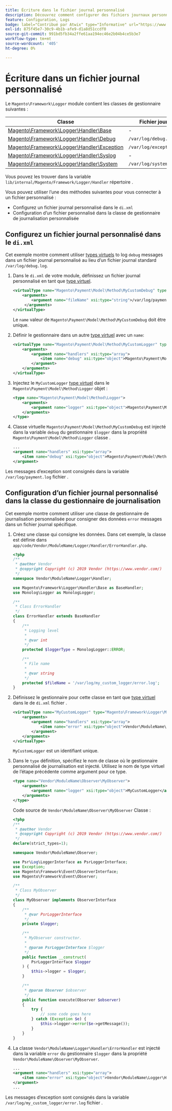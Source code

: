 ```yaml
---
title: Écriture dans le fichier journal personnalisé
description: Découvrez comment configurer des fichiers journaux personnalisés.
feature: Configuration, Logs
badge: label="Contribué par Atwix" type="Informative" url="https://www.atwix.com/" tooltip="Atwix"
exl-id: 875f45e7-30c9-4b1b-afe9-d1a8d51ccdf0
source-git-commit: 991bd5fb34a2ffe61aa194ec46e2b04b4ce5b3e7
workflow-type: tm+mt
source-wordcount: '405'
ht-degree: 0%

---
```


# Écriture dans un fichier journal personnalisé

Le `Magento\Framework\Logger` module contient les classes de gestionnaire suivantes :

| Classe | Fichier journal |
| ----- | -------- |
| [Magento\Framework\Logger\Handler\Base][base] | - |
| [Magento\Framework\Logger\Handler\Debug][debug] | `/var/log/debug.log` |
| [Magento\Framework\Logger\Handler\Exception][exception] | `/var/log/exception.log` |
| [Magento\Framework\Logger\Handler\Syslog][syslog] | - |
| [Magento\Framework\Logger\Handler\System][system] | `/var/log/system.log` |

Vous pouvez les trouver dans la variable `lib/internal/Magento/Framework/Logger/Handler` répertoire .

Vous pouvez utiliser l’une des méthodes suivantes pour vous connecter à un fichier personnalisé :

- Configurez un fichier journal personnalisé dans le `di.xml`
- Configuration d’un fichier personnalisé dans la classe de gestionnaire de journalisation personnalisée

## Configurez un fichier journal personnalisé dans le `di.xml`

Cet exemple montre comment utiliser [types virtuels](https://developer.adobe.com/commerce/php/development/build/dependency-injection-file/#virtual-types) to log `debug` messages dans un fichier journal personnalisé au lieu d’un fichier journal standard `/var/log/debug.log`.

1. Dans le `di.xml` de votre module, définissez un fichier journal personnalisé en tant que [type virtuel](https://developer.adobe.com/commerce/php/development/build/dependency-injection-file/#virtual-types).

   ```xml
   <virtualType name="Magento\Payment\Model\Method\MyCustomDebug" type="Magento\Framework\Logger\Handler\Base">
       <arguments>
           <argument name="fileName" xsi:type="string">/var/log/payment.log</argument>
        </arguments>
   </virtualType>
   ```

   Le `name` valeur de `Magento\Payment\Model\Method\MyCustomDebug` doit être unique.

1. Définir le gestionnaire dans un autre [type virtuel](https://developer.adobe.com/commerce/php/development/build/dependency-injection-file/#virtual-types) avec un `name`:

   ```xml
   <virtualType name="Magento\Payment\Model\Method\MyCustomLogger" type="Magento\Framework\Logger\Monolog">
       <arguments>
           <argument name="handlers" xsi:type="array">
               <item name="debug" xsi:type="object">Magento\Payment\Model\Method\MyCustomDebug</item>
           </argument>
       </arguments>
   </virtualType>
   ```

1. Injectez le `MyCustomLogger` [type virtuel](https://developer.adobe.com/commerce/php/development/build/dependency-injection-file/#virtual-types) dans le `Magento\Payment\Model\Method\Logger` objet :

   ```xml
   <type name="Magento\Payment\Model\Method\Logger">
       <arguments>
           <argument name="logger" xsi:type="object">Magento\Payment\Model\Method\MyCustomLogger</argument>
       </arguments>
   </type>
   ```

1. Classe virtuelle `Magento\Payment\Model\Method\MyCustomDebug` est injecté dans la variable `debug` du gestionnaire `$logger` dans la propriété `Magento\Payment\Model\Method\Logger` classe .

   ```xml
   ...
   <argument name="handlers" xsi:type="array">
       <item name="debug" xsi:type="object">Magento\Payment\Model\Method\MyCustomDebug</item>
   </argument>
   ```

Les messages d’exception sont consignés dans la variable `/var/log/payment.log` fichier .

## Configuration d’un fichier journal personnalisé dans la classe du gestionnaire de journalisation

Cet exemple montre comment utiliser une classe de gestionnaire de journalisation personnalisée pour consigner des données `error` messages dans un fichier journal spécifique.

1. Créez une classe qui consigne les données. Dans cet exemple, la classe est définie dans `app/code/Vendor/ModuleName/Logger/Handler/ErrorHandler.php`.

   ```php
   <?php
   /**
    * @author Vendor
    * @copyright Copyright (c) 2019 Vendor (https://www.vendor.com/)
    */
   namespace Vendor\ModuleName\Logger\Handler;
   
   use Magento\Framework\Logger\Handler\Base as BaseHandler;
   use Monolog\Logger as MonologLogger;
   
   /**
    * Class ErrorHandler
    */
   class ErrorHandler extends BaseHandler
   {
       /**
        * Logging level
        *
        * @var int
        */
       protected $loggerType = MonologLogger::ERROR;
   
       /**
        * File name
        *
        * @var string
        */
       protected $fileName = '/var/log/my_custom_logger/error.log';
   }
   ```

1. Définissez le gestionnaire pour cette classe en tant que [type virtuel](https://developer.adobe.com/commerce/php/development/build/dependency-injection-file/#virtual-types) dans le de `di.xml` fichier .

   ```xml
   <virtualType name="MyCustomLogger" type="Magento\Framework\Logger\Monolog">
       <arguments>
           <argument name="handlers" xsi:type="array">
               <item name="error" xsi:type="object">Vendor\ModuleName\Logger\Handler\ErrorHandler</item>
           </argument>
       </arguments>
   </virtualType>
   ```

   `MyCustomLogger` est un identifiant unique.

1. Dans le `type` définition, spécifiez le nom de classe où le gestionnaire personnalisé de journalisation est injecté. Utilisez le nom de type virtuel de l’étape précédente comme argument pour ce type.

   ```xml
   <type name="Vendor\ModuleName\Observer\MyObserver">
       <arguments>
           <argument name="logger" xsi:type="object">MyCustomLogger</argument>
       </arguments>
   </type>
   ```

   Code source de `Vendor\ModuleName\Observer\MyObserver` Classe :

   ```php
   <?php
   /**
    * @author Vendor
    * @copyright Copyright (c) 2019 Vendor (https://www.vendor.com/)
    */
   declare(strict_types=1);
   
   namespace Vendor\ModuleName\Observer;
   
   use Psr\Log\LoggerInterface as PsrLoggerInterface;
   use Exception;
   use Magento\Framework\Event\ObserverInterface;
   use Magento\Framework\Event\Observer;
   
   /**
    * Class MyObserver
    */
   class MyObserver implements ObserverInterface
   {
       /**
        * @var PsrLoggerInterface
        */
       private $logger;
   
       /**
        * MyObserver constructor.
        *
        * @param PsrLoggerInterface $logger
        */
       public function __construct(
           PsrLoggerInterface $logger
       ) {
           $this->logger = $logger;
       }
   
       /**
        * @param Observer $observer
        */
       public function execute(Observer $observer)
       {
           try {
               // some code goes here
           } catch (Exception $e) {
               $this->logger->error($e->getMessage());
           }
       }
   }
   ```

1. La classe `Vendor\ModuleName\Logger\Handler\ErrorHandler` est injecté dans la variable `error` du gestionnaire `$logger` dans la propriété `Vendor\ModuleName\Observer\MyObserver`.

   ```xml
   ...
   <argument name="handlers" xsi:type="array">
       <item name="error" xsi:type="object">Vendor\ModuleName\Logger\Handler\ErrorHandler</item>
   </argument>
   ...
   ```

Les messages d’exception sont consignés dans la variable `/var/log/my_custom_logger/error.log` fichier .

<!-- link definitions -->

[base]: https://github.com/magento/magento2/blob/2.4/lib/internal/Magento/Framework/Logger/Handler/Base.php
[debug]: https://github.com/magento/magento2/blob/2.4/lib/internal/Magento/Framework/Logger/Handler/Debug.php
[exception]: https://github.com/magento/magento2/blob/2.4/lib/internal/Magento/Framework/Logger/Handler/Exception.php
[syslog]: https://github.com/magento/magento2/blob/2.4/lib/internal/Magento/Framework/Logger/Handler/Syslog.php
[system]: https://github.com/magento/magento2/blob/2.4/lib/internal/Magento/Framework/Logger/Handler/System.php
